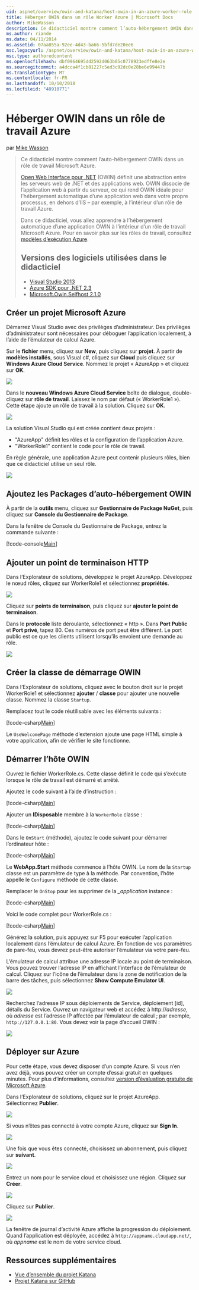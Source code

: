 ```yaml
---
uid: aspnet/overview/owin-and-katana/host-owin-in-an-azure-worker-role
title: Héberger OWIN dans un rôle Worker Azure | Microsoft Docs
author: MikeWasson
description: Ce didacticiel montre comment l’auto-hébergement OWIN dans un rôle de travail Microsoft Azure. Open Web Interface pour .NET (OWIN) définit une abstraction entre le serveur web .NET...
ms.author: riande
ms.date: 04/11/2014
ms.assetid: 07aa855a-92ee-4d43-ba66-5bfd7de20ee6
msc.legacyurl: /aspnet/overview/owin-and-katana/host-owin-in-an-azure-worker-role
msc.type: authoredcontent
ms.openlocfilehash: dbf0964695dd2592d063b05c0778923edffe8e2e
ms.sourcegitcommit: a4dcca4f1cb81227c5ed3c92dc0e28be6e99447b
ms.translationtype: MT
ms.contentlocale: fr-FR
ms.lasthandoff: 10/10/2018
ms.locfileid: "48910771"
---
```

<a name="host-owin-in-an-azure-worker-role"></a>Héberger OWIN dans un rôle de travail Azure
====================
par [Mike Wasson](https://github.com/MikeWasson)

> Ce didacticiel montre comment l’auto-hébergement OWIN dans un rôle de travail Microsoft Azure.
>
> [Open Web Interface pour .NET](http://owin.org/) (OWIN) définit une abstraction entre les serveurs web de .NET et des applications web. OWIN dissocie de l’application web à partir du serveur, ce qui rend OWIN idéale pour l’hébergement automatique d’une application web dans votre propre processus, en dehors d’IIS – par exemple, à l’intérieur d’un rôle de travail Azure.
>
> Dans ce didacticiel, vous allez apprendre à l’hébergement automatique d’une application OWIN à l’intérieur d’un rôle de travail Microsoft Azure. Pour en savoir plus sur les rôles de travail, consultez [modèles d’exécution Azure](https://azure.microsoft.com/documentation/articles/fundamentals-application-models/#CloudServices).
>
> ## <a name="software-versions-used-in-the-tutorial"></a>Versions des logiciels utilisées dans le didacticiel
>
>
> - [Visual Studio 2013](https://my.visualstudio.com/Downloads?q=visual%20studio%202013)
> - [Azure SDK pour .NET 2.3](https://azure.microsoft.com/downloads/)
> - [Microsoft.Owin.Selfhost 2.1.0](http://www.nuget.org/packages/Microsoft.Owin.SelfHost/2.1.0)


## <a name="create-a-microsoft-azure-project"></a>Créer un projet Microsoft Azure

Démarrez Visual Studio avec des privilèges d’administrateur. Des privilèges d’administrateur sont nécessaires pour déboguer l’application localement, à l’aide de l’émulateur de calcul Azure.

Sur le **fichier** menu, cliquez sur **New**, puis cliquez sur **projet**. À partir de **modèles installés**, sous Visual c#, cliquez sur **Cloud** puis cliquez sur **Windows Azure Cloud Service**. Nommez le projet « AzureApp » et cliquez sur **OK**.

[![](host-owin-in-an-azure-worker-role/_static/image2.png)](host-owin-in-an-azure-worker-role/_static/image1.png)

Dans le **nouveau Windows Azure Cloud Service** boîte de dialogue, double-cliquez sur **rôle de travail**. Laissez le nom par défaut (« WorkerRole1 »). Cette étape ajoute un rôle de travail à la solution. Cliquez sur **OK**.

[![](host-owin-in-an-azure-worker-role/_static/image4.png)](host-owin-in-an-azure-worker-role/_static/image3.png)

La solution Visual Studio qui est créée contient deux projets :

- &quot;AzureApp&quot; définit les rôles et la configuration de l’application Azure.
- &quot;WorkerRole1&quot; contient le code pour le rôle de travail.

En règle générale, une application Azure peut contenir plusieurs rôles, bien que ce didacticiel utilise un seul rôle.

![](host-owin-in-an-azure-worker-role/_static/image5.png)

## <a name="add-the-owin-self-host-packages"></a>Ajoutez les Packages d’auto-hébergement OWIN

À partir de la **outils** menu, cliquez sur **Gestionnaire de Package NuGet**, puis cliquez sur **Console du Gestionnaire de Package**.

Dans la fenêtre de Console du Gestionnaire de Package, entrez la commande suivante :

[!code-console[Main](host-owin-in-an-azure-worker-role/samples/sample1.cmd)]

## <a name="add-an-http-endpoint"></a>Ajouter un point de terminaison HTTP

Dans l’Explorateur de solutions, développez le projet AzureApp. Développez le nœud rôles, cliquez sur WorkerRole1 et sélectionnez **propriétés**.

![](host-owin-in-an-azure-worker-role/_static/image6.png)

Cliquez sur **points de terminaison**, puis cliquez sur **ajouter le point de terminaison**.

Dans le **protocole** liste déroulante, sélectionnez « http ». Dans **Port Public** et **Port privé**, tapez 80. Ces numéros de port peut être différent. Le port public est ce que les clients utilisent lorsqu’ils envoient une demande au rôle.

[![](host-owin-in-an-azure-worker-role/_static/image8.png)](host-owin-in-an-azure-worker-role/_static/image7.png)

## <a name="create-the-owin-startup-class"></a>Créer la classe de démarrage OWIN

Dans l’Explorateur de solutions, cliquez avec le bouton droit sur le projet WorkerRole1 et sélectionnez **ajouter** / **classe** pour ajouter une nouvelle classe. Nommez la classe `Startup`.

Remplacez tout le code réutilisable avec les éléments suivants :

[!code-csharp[Main](host-owin-in-an-azure-worker-role/samples/sample2.cs)]

Le `UseWelcomePage` méthode d’extension ajoute une page HTML simple à votre application, afin de vérifier le site fonctionne.

## <a name="start-the-owin-host"></a>Démarrer l’hôte OWIN

Ouvrez le fichier WorkerRole.cs. Cette classe définit le code qui s’exécute lorsque le rôle de travail est démarré et arrêté.

Ajoutez le code suivant à l’aide d’instruction :

[!code-csharp[Main](host-owin-in-an-azure-worker-role/samples/sample3.cs)]

Ajouter un **IDisposable** membre à la `WorkerRole` classe :

[!code-csharp[Main](host-owin-in-an-azure-worker-role/samples/sample4.cs)]

Dans le `OnStart` (méthode), ajoutez le code suivant pour démarrer l’ordinateur hôte :

[!code-csharp[Main](host-owin-in-an-azure-worker-role/samples/sample5.cs?highlight=5)]

Le **WebApp.Start** méthode commence à l’hôte OWIN. Le nom de la `Startup` classe est un paramètre de type à la méthode. Par convention, l’hôte appelle le `Configure` méthode de cette classe.

Remplacer le `OnStop` pour les supprimer de la  *\_application* instance :

[!code-csharp[Main](host-owin-in-an-azure-worker-role/samples/sample6.cs)]

Voici le code complet pour WorkerRole.cs :

[!code-csharp[Main](host-owin-in-an-azure-worker-role/samples/sample7.cs)]

Générez la solution, puis appuyez sur F5 pour exécuter l’application localement dans l’émulateur de calcul Azure. En fonction de vos paramètres de pare-feu, vous devrez peut-être autoriser l’émulateur via votre pare-feu.

L’émulateur de calcul attribue une adresse IP locale au point de terminaison. Vous pouvez trouver l’adresse IP en affichant l’interface de l’émulateur de calcul. Cliquez sur l’icône de l’émulateur dans la zone de notification de la barre des tâches, puis sélectionnez **Show Compute Emulator UI**.

[![](host-owin-in-an-azure-worker-role/_static/image10.png)](host-owin-in-an-azure-worker-role/_static/image9.png)

Recherchez l’adresse IP sous déploiements de Service, déploiement [id], détails du Service. Ouvrez un navigateur web et accédez à http://<em>adresse</em>, où <em>adresse</em> est l’adresse IP affectée par l’émulateur de calcul ; par exemple, `http://127.0.0.1:80`. Vous devez voir la page d’accueil OWIN :

![](host-owin-in-an-azure-worker-role/_static/image11.png)

## <a name="deploy-to-azure"></a>Déployer sur Azure

Pour cette étape, vous devez disposer d’un compte Azure. Si vous n’en avez déjà, vous pouvez créer un compte d’essai gratuit en quelques minutes. Pour plus d’informations, consultez [version d’évaluation gratuite de Microsoft Azure](https://azure.microsoft.com/pricing/free-trial/?WT.mc_id=A261C142F).

Dans l’Explorateur de solutions, cliquez sur le projet AzureApp. Sélectionnez **Publier**.

![](host-owin-in-an-azure-worker-role/_static/image12.png)

Si vous n’êtes pas connecté à votre compte Azure, cliquez sur **Sign In**.

[![](host-owin-in-an-azure-worker-role/_static/image14.png)](host-owin-in-an-azure-worker-role/_static/image13.png)

Une fois que vous êtes connecté, choisissez un abonnement, puis cliquez sur **suivant**.

[![](host-owin-in-an-azure-worker-role/_static/image16.png)](host-owin-in-an-azure-worker-role/_static/image15.png)

Entrez un nom pour le service cloud et choisissez une région. Cliquez sur **Créer**.

![](host-owin-in-an-azure-worker-role/_static/image17.png)

Cliquez sur **Publier**.

[![](host-owin-in-an-azure-worker-role/_static/image19.png)](host-owin-in-an-azure-worker-role/_static/image18.png)

La fenêtre de journal d’activité Azure affiche la progression du déploiement. Quand l’application est déployée, accédez à `http://appname.cloudapp.net/`, où *appname* est le nom de votre service cloud.

## <a name="additional-resources"></a>Ressources supplémentaires

- [Vue d’ensemble du projet Katana](an-overview-of-project-katana.md)
- [Projet Katana sur GitHub](https://github.com/aspnet/AspNetKatana/)
